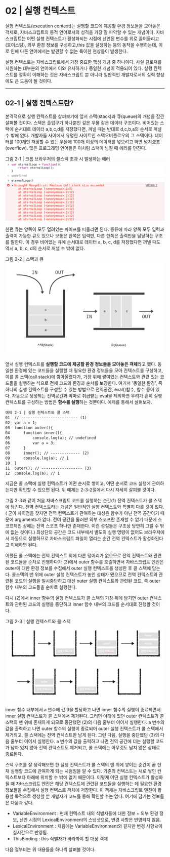 02 | 실행 컨텍스트
===
실행 컨텍스트(execution context)는 실행할 코드에 제공할 환경 정보들을 모아놓은 객체로, 자바스크립트의 동적 언어로서의 성격을 가장 잘 파악할 수 있는 개념이다.
자바스크립트는 어떤 실행 컨텍스트가 활성화되는 시점에 선언된 변수를 위로 끌어올리고(호이스팅), 외부 환경 정보를 구성하고,this 값을 설정하는 등의 동작을 수행하는데, 이로 인해 다른 언어에서는 발견할 수 없는 특이한 현상들이 발생한다.

실행 컨텍스트는 자바스크립트에서 가장 중요한 핵심 개념 중 하나이다. 사실 클로저를 지원하는 대부분의 언어에서 이와 유사하거나 동일한 개념이 적용되어 있다. 실행 컨텍스트를 정확히 이해하는 것은 자바스크립트 뿐 아니라 일반적인 개발자로서의 실력 향상에도 큰 도움이 될 것이다.

---
02-1 | 실행 컨텍스트란?
---
본격적으로 실행 컨텍스트를 살펴보기에 앞서 스택(stack)과 큐(queue)의 개념을 잠깐 살펴볼 것이다.
스택은 출입구가 하나뿐인 깊은 우물 같은 데이터 구조이다. 비어있는 스택에 순서대로 데이터 a,b,c,d를 저장했다면, 꺼낼 때는 반대로 d,c,b,a의 순서로 꺼낼 수 밖에 없다. 
개발자들 사이에서 유명한 사이트인 스택오버플로우의 그 스택이다. 데이터를 100개만 저장할 수 있는 우물에 100개 이상의 데이터를 넣으려고 하면 넘치겠죠(overflow). 
많은 프로그래밍 언어들은 이처럼 스택이 넘칠 때 에러를 던진다.

그림 2-1 | 크롬 브라우저의 콜스택 초과 시 발생하는 에러
![image](../image/image2-1.png)

한편 큐는 양쪽이 모두 열려있는 파이프를 떠올리면 된다. 종류에 따라 양쪽 모두 입력과 출력이 가능한 큐도 있으나 보통은 한쪽은 입력만, 다른 한쪽은 출력만을 담당하는 구조를 말한다. 
이 경우 비어있는 큐에 순서대로 데이터 a, b, c, d를 저장했다면 꺼낼 때도 역시 a, b, c, d의 순서로 꺼낼 수 밖에 없다.

그림 2-2 | 스택과 큐
![image](../image/image2-2.png)

앞서 실행 컨텍스트를 **실행할 코드에 제공할 환경 정보들을 모아놓은 객체**라고 했다.
동일한 환경에 있는 코드들을 실행할 때 필요한 환경 정보들을 모아 컨텍스트를 구성하고, 이를 콜 스택(call stack)에 쌓아올렸다가, 가장 위에 쌓여있는 컨텍스트와 관련 있는 코드들을 실행하는 식으로 전체 코드의 환경과 순서를 보장한다.
여기서 '동일한 환경', 즉 하나의 실행 컨텍스트를 구성할 수 있는 방법으로 전역공간, eval()함수, 함수 등이 있다. 
자동으로 생성되는 전역공간과 악마로 취급받는 eval을 제외하면 우리가 흔히 실행 컨텍스트를 구성하는 방법은 **함수를 실행**하는 것뿐이다.
예제를 통해서 살펴보자.

```
예제 2-1 | 실행 컨텍스트와 콜 스택
01  // ------------------------- (1)
02  var a = 1;
03  function outer(){
04      function inner(){
05          console.log(a); // undefined
06          var a = 3;
07      }
08      inner(); // ------------- (2)
09      console.log(a); // 1
10  }
11  outer(); // ------------------ (3)
12  console.log(a); // 1
```
지금은 콜 스택에 실행 컨텍스트가 어떤 순서로 쌓이고, 어떤 순서로 코드 실행에 관여하는지만 확인할 수 있으면 된다.
위 예제는 2-3-2절에서 다시 자세히 살펴볼 것이다.

그림 2-3과 같이 처음 자바스크립트 코드를 실행하는 순간(1) 전역 컨텍스트가 콜 스택에 담긴다. 전역 컨텍스트라는 개념은 일반적인 실행 컨텍스트와 특별히 다를 것이 없다. ( 굳이 차이점을 찾자면 전역 컨텍스트가 관여하는 대상은 함수가 아닌 전역 공간이기 때문에 arguments가 없다. 전여 공간을 둘러싼 외부 스코프란 존재할 수 없기 때문에 스코프체인 상에는 전역 스코프 하나만 존재한다. 이런 성질들은 구조상 당연히 그럴 수 밖에 없는 것이다.)
최상단의 공간은 코드 내부에서 별도의 실행 명령이 없어도 브라우저에서 자동으로 실행하므로 자바스크립트 파일이 열리는 순간 전역 컨텍스트가 활성화된다고 이해하면 된다. 

어쨌든 콜 스택에는 전역 컨텍스트 외에 다른 덩어리가 없으므로 전역 컨텍스트와 관련된 코드들을 순차로 진행하다가 (3)에서 outer 함수를 호출하면서 자바스크립트 엔진은 outer에 대한 환경 정보를 수집해서 outer 실행 컨텍스트를 생성한 후 콜 스택에 담는다. 
콜스택의 맨 위에 outer 실행 컨텍스트가 놓인 상태가 됐으므로 전역 컨텍스트와 관련된 코드의 실행을 일시중단하고 대신 outer 실행 컨텍스트와 관련된 코드, 즉 outer 함수 내부의 코드들을 순차로 실행한다.

다시 (2)에서 inner 함수의 실행 컨텍스트가 콜 스택의 가장 위에 담기면 outer 컨텍스트와 관련된 코드의 실행을 중단하고 inner 함수 내부의 코드를 순서대로 진행할 것이다.

그림 2-3 | 실행 컨텍스트와 콜 스택
![image](../image/image2-3.png)

inner 함수 내부에서 a 변수에 값 3을 할당하고 나면 inner 함수의 실행이 종료되면서 inner 실행 컨텍스트가 콜 스택에서 제거된다. 
그러면 아래에 있던 outer 컨텍스트가 콜 스택의 맨 위에 존재하게 되므로 중단했던 (2)의 다음 줄부터 이어서 실행한다. 
a 변수의 값을 출력하고 나면 outer 함수의 실행이 종료되어 outer 실행 컨텍스트가 콜 스택에서 제거되고, 콜 스택에는 전역 컨텍스트만 남게 된다.
그런 다음, 실행을 중단했던 (3)의 다음 줄부터 이어서 실행한다. a 변수의 값을 출력하고 나면 전역 공간에 더는 실행할 코드가 남아 있지 않아 전역 컨텍스트도 제거되고, 콜 스택에는 아무것도 남지 않은 상태로 종료된다.

스택 구조를 잘 생각해보면 한 실행 컨텍스트가 콜 스택의 맨 위에 쌓이는 순간이 곧 현재 실행할 코드에 관여하게 되는 시점임을 알 수 있다. 
기존의 컨텍스트는 새로 쌓인 컨텍스트보다 아래에 위치할 수 밖에 없기 때문이다. 이렇게 어떤 실행 컨텍스트가 활성화될 때 자바스크립트 엔진은 해당 컨텍스트에 관련된 코드들을 실행하는 데 필요한 환경 정보들을 수집해서 실행 컨텍스트 객체에 저장한다. 이 객체는 자바스크립트 엔진이 활용할 목적으로 생성할 뿐 개발자가 코드를 통해 확인할 수는 없다. 여기에 담기는 정보들은 다음과 같다.

- VariableEnvironment : 현재 컨텍스트 내의 식별자들에 대한 정보 + 외부 환경 정보, 선언 시점의 LexicalEnvironment의 스냅샷으로, 변경 사항은 반영되지 않음.
- LexicalEnvironment : 처음에는 VariableEnvironment와 같지만 변경 사항ㄹ이 실시간으로 반영됨.
- ThisBinding : this 식별자가 바라봐야 할 대상 객체

다음 절부터는 위 내용들을 하나씩 살펴볼 것이다.
